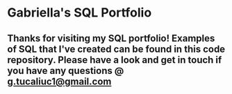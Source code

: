 # Gabriella's SQL Portfolio

## Thanks for visiting my SQL portfolio! Examples of SQL that I've created can be found in this code repository. Please have a look and get in touch if you have any questions @ g.tucaliuc1@gmail.com
